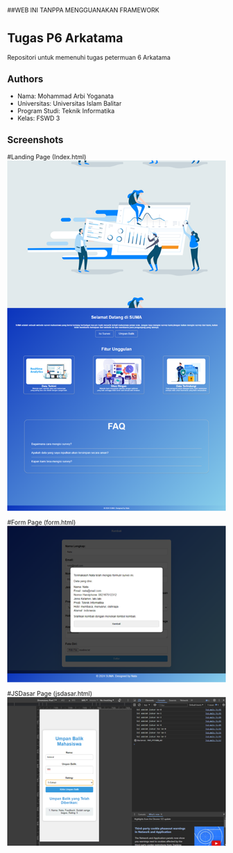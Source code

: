 ##WEB INI TANPPA MENGGUANAKAN FRAMEWORK
# Tugas P6 Arkatama

Repositori untuk memenuhi tugas petermuan 6 Arkatama

## Authors

- Nama: Mohammad Arbi Yoganata
- Universitas: Universitas Islam Balitar
- Program Studi: Teknik Informatika 
- Kelas: FSWD 3


## Screenshots

#Landing Page (Index.html)
![App Screenshot](assets/images/ghlpage.png)

#Form Page (form.html)
![App Screenshot](assets/images/ghfpage.png)

#JSDasar Page (jsdasar.html)
![App Screenshot](assets/images/ghumpage.png)